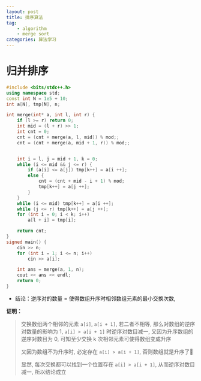 ```yaml
---
layout: post
title: 排序算法
tag: 
	- algorithm
	- merge sort
categories: 算法学习
---
```


# 归并排序

```c++
#include <bits/stdc++.h>
using namespace std;
const int N = 1e5 + 10;
int a[N], tmp[N], n;

int merge(int* a, int l, int r) {
    if (l >= r) return 0;
    int mid = (l + r) >> 1;
    int cnt = 0;
    cnt = (cnt + merge(a, l, mid)) % mod;;
    cnt = (cnt + merge(a, mid + 1, r)) % mod;;


    int i = l, j = mid + 1, k = 0;
    while (i <= mid && j <= r) {
        if (a[i] <= a[j]) tmp[k++] = a[i ++];
        else {
            cnt = (cnt + mid - i + 1) % mod;
            tmp[k++] = a[j ++];
        }
    }
    while (i <= mid) tmp[k++] = a[i ++];
    while (j <= r) tmp[k++] = a[j ++];
    for (int i = 0; i < k; i++)
        a[l + i] = tmp[i];

    return cnt;
}
signed main() {
    cin >> n;
    for (int i = 1; i <= n; i++)
        cin >> a[i];

    int ans = merge(a, 1, n);
    cout << ans << endl;
    return 0;
}
```

+ 结论：逆序对的数量 $=$ 使得数组升序时相邻数组元素的最小交换次数, 

**证明：**

> 交换数组两个相邻的元素 `a[i]`, `a[i + 1]`, 若二者不相等, 那么对数组的逆序对数量的影响为 1, `a[i] > a[i + 1]` 时逆序对数目减一, 又因为升序数组的逆序对数目为 0, 可知至少交换 k 次相邻元素可使得数组变成升序
>
> 又因为数组不为升序时, 必定存在 `a[i] > a[i + 1]`, 否则数组就是升序了🤪
>
> 显然, 每次交换都可以找到一个位置存在 `a[i] > a[i + 1]`, 从而逆序对数目减一, 所以结论成立

